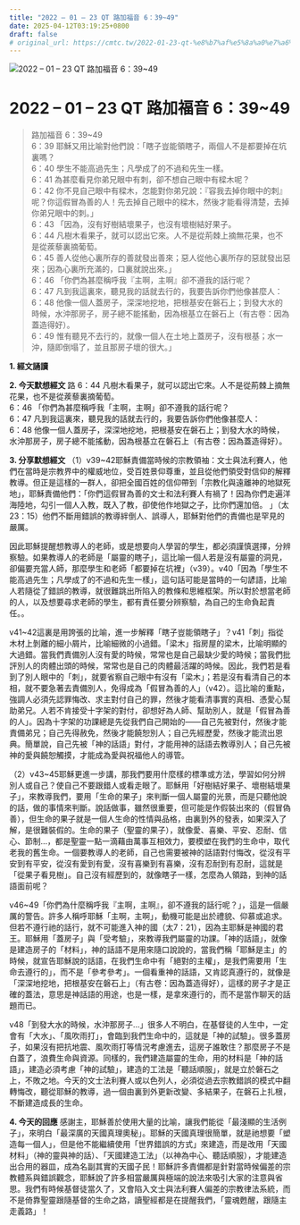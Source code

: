 ```yaml
---
title: "2022 – 01 – 23 QT 路加福音 6：39~49"
date: 2025-04-12T03:19:25+0800
draft: false
# original_url: https://cmtc.tw/2022-01-23-qt-%e8%b7%af%e5%8a%a0%e7%a6%8f%e9%9f%b3-6%ef%bc%9a3949
---
```


![2022 – 01 – 23 QT 路加福音 6：39\~49](/images/qt.jpg   "2022 – 01 – 23 QT 路加福音 6：39\~49")

# 2022 – 01 – 23 QT 路加福音 6：39\~49

> 路加福音 6：39\~49  
> 6：39 耶穌又用比喻對他們說：「瞎子豈能領瞎子，兩個人不是都要掉在坑裏嗎？  
> 6：40 學生不能高過先生；凡學成了的不過和先生一樣。  
> 6：41 為甚麼看見你弟兄眼中有刺，卻不想自己眼中有樑木呢？  
> 6：42 你不見自己眼中有樑木，怎能對你弟兄說：『容我去掉你眼中的刺』呢？你這假冒為善的人！先去掉自己眼中的樑木，然後才能看得清楚，去掉你弟兄眼中的刺。」  
> 6：43 「因為，沒有好樹結壞果子，也沒有壞樹結好果子。  
> 6：44 凡樹木看果子，就可以認出它來。人不是從荊棘上摘無花果，也不是從蒺藜裏摘葡萄。  
> 6：45 善人從他心裏所存的善就發出善來；惡人從他心裏所存的惡就發出惡來；因為心裏所充滿的，口裏就說出來。」  
> 6：46 「你們為甚麼稱呼我『主啊，主啊』卻不遵我的話行呢？  
> 6：47 凡到我這裏來，聽見我的話就去行的，我要告訴你們他像甚麼人：  
> 6：48 他像一個人蓋房子，深深地挖地，把根基安在磐石上；到發大水的時候，水沖那房子，房子總不能搖動，因為根基立在磐石上（有古卷：因為蓋造得好）。  
> 6：49 惟有聽見不去行的，就像一個人在土地上蓋房子，沒有根基；水一沖，隨即倒塌了，並且那房子壞的很大。」

**1. 經文誦讀**

**2.  今天默想經文**
路 6：44 凡樹木看果子，就可以認出它來。人不是從荊棘上摘無花果，也不是從蒺藜裏摘葡萄。  
6：46 「你們為甚麼稱呼我「主啊，主啊」卻不遵我的話行呢？  
6：47 凡到我這裏來，聽見我的話就去行的，我要告訴你們他像甚麼人：  
6：48 他像一個人蓋房子，深深地挖地，把根基安在磐石上；到發大水的時候，水沖那房子，房子總不能搖動，因為根基立在磐石上（有古卷：因為蓋造得好）。

**3. 分享默想經文**
（1）v39\~42耶穌責備當時候的宗教領袖：文士與法利賽人，他們在當時是宗教界中的權威地位，受百姓景仰尊重，並且從他們領受對信仰的解釋教導。但正是這樣的一群人，卻把全國百姓的信仰帶到「宗教化與遠離神的地獄死地」，耶穌責備他們：「你們這假冒為善的文士和法利賽人有禍了！因為你們走遍洋海陸地，勾引一個人入教，既入了教，卻使他作地獄之子，比你們還加倍。 」（太23：15）他們不斷用錯誤的教導絆倒人、誤導人，耶穌對他們的責備也是罕見的嚴厲。

因此耶穌提醒想教導人的老師，或是想要向人學習的學生，都必須謹慎選擇，分辨察驗。如果教導人的老師是「屬靈的瞎子」，這比喻一個人若是沒有屬靈的洞見，卻偏要充當人師，那麼學生和老師「都要掉在坑裡」（v39）。v40「因為「學生不能高過先生；凡學成了的不過和先生一樣」，這句話可能是當時的一句諺語，比喻人若隨從了錯誤的教導，就很難跳出所陷入的教條和思維框架。所以對於想當老師的人，以及想要尋求老師的學生，都有責任要分辨察驗，為自己的生命負起責任。。

v41\~42這裏是用誇張的比喻，進一步解釋「瞎子豈能領瞎子」？v41「刺」指從木材上剝離的細小屑片，比喻細微的小過錯。「梁木」指房屋的梁木，比喻明顯的大過錯。當我們責備別人沒有愛的時候，常常也是自己最缺少愛的時候；當我們批評別人的肉體出頭的時候，常常也是自己的肉體最活躍的時候。因此，我們若是看到了別人眼中的「刺」，就要省察自己眼中有沒有「梁木」；若是沒有看清自己的本相，就不要急著去責備別人，免得成為「假冒為善的人」（v42）。這比喻的重點，強調人必須先認罪悔改、求主對付自己的罪，然後才能看清事實的真相、憑愛心幫助弟兄。人若不肯接受十字架的對付，卻想好為人師、幫助別人，就是「假冒為善的人」。因為十字架的功課總是先從我們自己開始的——自己先被對付，然後才能責備弟兄；自己先得赦免，然後才能饒恕別人；自己先經歷愛，然後才能流出恩典。簡單說，自己先被「神的話語」對付，才能用神的話語去教導別人；自己先被神的愛與饒恕觸摸，才能成為愛與祝福他人的導管。

（2）v43\~45耶穌更進一步講，那我們要用什麼樣的標準或方法，學習如何分辨別人或自己？使自己不要跟錯人或看走眼了。耶穌用「好樹結好果子、壞樹結壞果子」，來教導我們，要用「生命的果子」來判斷一個人屬靈的光景，而是只聽他說的話，做的事情來判斷。說話做事，雖然很重要，但可能是作假裝出來的（假冒偽善），但生命的果子就是一個人生命的性情與品格，由裏到外的發表，如果深入了解，是很難裝假的。生命的果子（聖靈的果子），就像愛、喜樂、平安、忍耐、信心、節制…，都是聖靈一點一滴藉由萬事互相效力，要模塑在我們的生命中，取代老我的舊生命。一個要教導人的老師，自己也需要被神的話語對付悔改，從沒有平安到有平安，從沒有愛到有愛，沒有喜樂到有喜樂，沒有忍耐到有忍耐，這就是「從果子看見樹」。自己沒有經歷到的，就像瞎子一樣，怎麼為人領路，到神的話語面前呢？

v46\~49「你們為什麼稱呼我『主啊，主啊』，卻不遵我的話行呢？」，這是一個嚴厲的警告。許多人稱呼耶穌「主啊，主啊」，動機可能是出於禮貌、仰慕或追求。但若不遵行祂的話行，就不可能進入神的國（太7：21），因為主耶穌是神國的君王。耶穌用「蓋房子」與「受考驗」，來教導我們屬靈的功課。「神的話語」，就像是建造房子的「材料」，神的話語不是用來隨口說說的，當我們稱「耶穌是主」的時候，就宣告耶穌說的話語，在我們生命中有「絕對的主權」，是我們需要用「生命去遵行的」，而不是「參考參考」。一個看重神的話語，又肯認真遵行的，就像是「深深地挖地，把根基安在磐石上」（有古卷：因為蓋造得好），這樣的房子才是正確的蓋法，意思是神話語的用途，也是一樣，是拿來遵行的，而不是當作聊天的話題而已。

v48「到發大水的時候，水沖那房子…」很多人不明白，在基督徒的人生中，一定會有「大水」、「風吹雨打」，會臨到我們生命中的，這就是「神的試驗」。很多蓋房子，如果沒有把抗地震、風吹雨打等情況考慮進去，這房子誰敢住？那麼房子不是白蓋了，浪費生命與資源。同樣的，我們建造屬靈的生命，用的材料是「神的話語」，建造必須考慮「神的試驗」，建造的工法是「聽話順服」，就是立於磐石之上，不敗之地。今天的文士法利賽人或以色列人，必須從過去宗教錯誤的模式中翻轉悔改，聽從耶穌的教導，過一個由裏到外更新改變、多結果子，在磐石上扎根，不斷建造成長的生命。

**4. 今天的回應**
感謝主，耶穌善於使用大量的比喻，讓我們能從「最淺顯的生活例子」，來明白「最深廣的天國真理奧秘」。耶穌的天國真理很簡單，就是祂想要「塑造每一個人」，但是他不能繼續使用「世界錯誤的方式」來建造，而是改用「天國材料」（神的靈與神的話）、「天國建造工法」（以神為中心、聽話順服），才能建造出合用的器皿，成為名副其實的天國子民！耶穌許多責備都是針對當時候偏差的宗教體系與錯誤觀念，耶穌說了許多相當嚴厲與極端的說法來吸引大家的注意與省思。我們有時候基督徒當久了，又會陷入文士與法利賽人偏差的宗教律法系統，而不是倚靠聖靈跟隨基督的生命之路，讀聖經都是在提醒我們，「靈魂甦醒，跟隨主走義路」！
